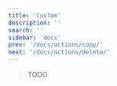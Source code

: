 ```yaml
---
title: 'Custom'
description: ''
search: ''
sidebar: 'docs'
prev: '/docs/actions/copy/'
next: '/docs/actions/delete/'
---
```


> TODO

